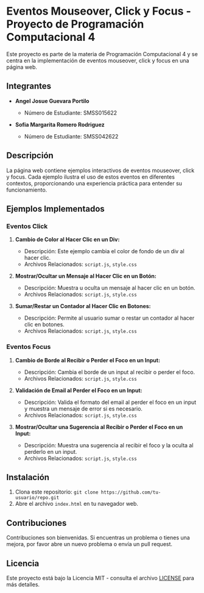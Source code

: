 # Eventos Mouseover, Click y Focus - Proyecto de Programación Computacional 4

Este proyecto es parte de la materia de Programación Computacional 4 y se centra en la implementación de eventos mouseover, click y focus en una página web.

## Integrantes

- **Angel Josue Guevara Portilo**
  - Número de Estudiante: SMSS015622

- **Sofia Margarita Romero Rodriguez**
  - Número de Estudiante: SMSS042622

## Descripción

La página web contiene ejemplos interactivos de eventos mouseover, click y focus. Cada ejemplo ilustra el uso de estos eventos en diferentes contextos, proporcionando una experiencia práctica para entender su funcionamiento.

## Ejemplos Implementados

### Eventos Click

1. **Cambio de Color al Hacer Clic en un Div:**
   - Descripción: Este ejemplo cambia el color de fondo de un div al hacer clic.
   - Archivos Relacionados: `script.js`, `style.css`

2. **Mostrar/Ocultar un Mensaje al Hacer Clic en un Botón:**
   - Descripción: Muestra u oculta un mensaje al hacer clic en un botón.
   - Archivos Relacionados: `script.js`, `style.css`

3. **Sumar/Restar un Contador al Hacer Clic en Botones:**
   - Descripción: Permite al usuario sumar o restar un contador al hacer clic en botones.
   - Archivos Relacionados: `script.js`, `style.css`

### Eventos Focus

1. **Cambio de Borde al Recibir o Perder el Foco en un Input:**
   - Descripción: Cambia el borde de un input al recibir o perder el foco.
   - Archivos Relacionados: `script.js`, `style.css`

2. **Validación de Email al Perder el Foco en un Input:**
   - Descripción: Valida el formato del email al perder el foco en un input y muestra un mensaje de error si es necesario.
   - Archivos Relacionados: `script.js`, `style.css`

3. **Mostrar/Ocultar una Sugerencia al Recibir o Perder el Foco en un Input:**
   - Descripción: Muestra una sugerencia al recibir el foco y la oculta al perderlo en un input.
   - Archivos Relacionados: `script.js`, `style.css`

## Instalación

1. Clona este repositorio: `git clone https://github.com/tu-usuario/repo.git`
2. Abre el archivo `index.html` en tu navegador web.

## Contribuciones

Contribuciones son bienvenidas. Si encuentras un problema o tienes una mejora, por favor abre un nuevo problema o envía un pull request.

## Licencia

Este proyecto está bajo la Licencia MIT - consulta el archivo [LICENSE](LICENSE) para más detalles.
